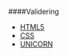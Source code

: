 ####Validering
 * [HTML5](http://validator.w3.org/check/referer)
 * [CSS](http://jigsaw.w3.org/css-validator/check/referer)
 * [UNICORN](http://validator.w3.org/unicorn/check?ucn_uri=referer&amp;ucn_task=conformance)